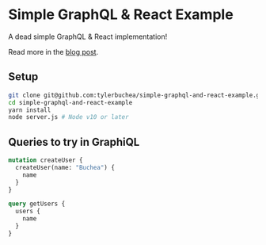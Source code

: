 # Simple GraphQL & React Example

A dead simple GraphQL & React implementation!

Read more in the [blog post](https://blog.tylerbuchea.com/simple-graphql-react-example).

## Setup

```bash
git clone git@github.com:tylerbuchea/simple-graphql-and-react-example.git
cd simple-graphql-and-react-example
yarn install
node server.js # Node v10 or later
```

## Queries to try in GraphiQL

```graphql
mutation createUser {
  createUser(name: "Buchea") {
    name
  }
}

query getUsers {
  users {
    name
  }
}
```
